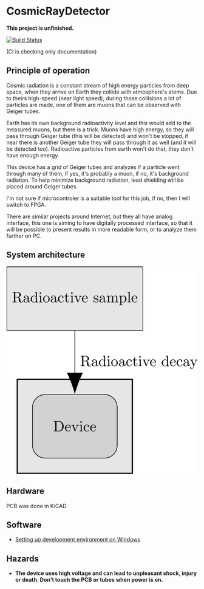 # CosmicRayDetector

**This project is unfinished.**

[![Build Status](https://travis-ci.com/RobertGawron/CosmicRayDetector.svg?branch=master)](https://travis-ci.com/RobertGawron/CosmicRayDetector)

(CI is checking only documentation)


## Principle of operation

Cosmic radiation is a constant stream of high energy particles from deep space, when they arrive on Earth they collide with atmosphere's atoms. Due to theirs high-speed (near light speed), during those collisions a lot of particles are made, one of them are muons that can be observed with Geiger tubes.

Earth has its own background radioactivity level and this would add to the measured muons, but there is a trick. Muons have high energy, so they will pass through Geiger tube (this will be detected) and won't be stopped, if near there is another Geiger tube they will pass through it as well (and it will be detected too). Radioactive particles from earth won't do that, they don't have enough energy. 

This device has a grid of Geiger tubes and analyzes if a particle went through many of them, if yes, it's probably a muon, if no, it's background radiation. To help minimize background radiation,  lead shielding will be placed around Geiger tubes.

I'm not sure if microcontroler is a suitable tool for this job, if no, then I will switch to FPGA.

There are similar projects around Internet, but they all have analog interface, this one is aiming to have digitally processed interface, so that it will be possible to present results in more readable form, or to analyze them further on PC.

## System architecture

![architecture](https://raw.githubusercontent.com/RobertGawron/CosmicRayDetector/master/documentation/diagrams/ArchitectureOverview-1.png)

## Hardware
PCB was done in KiCAD.

## Software
* [Setting up development environment on Windows
](https://github.com/RobertGawron/CosmicRayDetector/wiki/Setting-up-development-environment-on-Windows)

## Hazards

* **The device uses high voltage and can lead to unpleasant shock, injury or death. Don't touch the PCB or tubes when power is on.**
